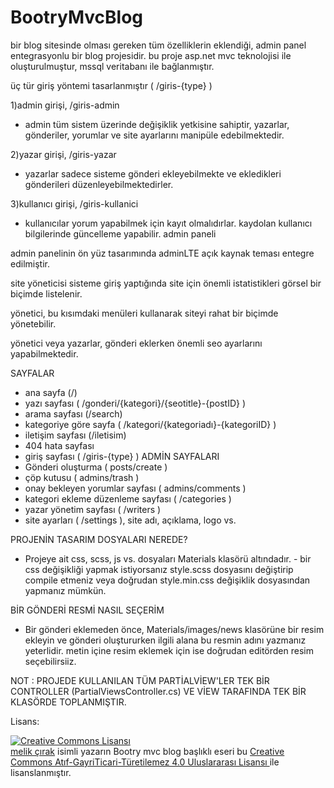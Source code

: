 # BootryMvcBlog
bir blog sitesinde olması gereken tüm özelliklerin eklendiği, admin panel entegrasyonlu bir blog projesidir. bu proje asp.net mvc teknolojisi ile oluşturulmuştur, mssql veritabanı ile bağlanmıştır.

üç tür giriş yöntemi tasarlanmıştır ( /giris-{type} )

1)admin girişi, /giris-admin
  - admin tüm sistem üzerinde değişiklik yetkisine sahiptir, yazarlar, gönderiler, yorumlar ve site ayarlarını manipüle edebilmektedir.

2)yazar girişi, /giris-yazar
  - yazarlar sadece sisteme gönderi ekleyebilmekte ve ekledikleri gönderileri düzenleyebilmektedirler. 

3)kullanıcı girişi, /giris-kullanici
  - kullanıcılar yorum yapabilmek için kayıt olmalıdırlar. kaydolan kullanıcı bilgilerinde güncelleme yapabilir.
    admin paneli

admin panelinin ön yüz tasarımında adminLTE açık kaynak teması entegre edilmiştir.

site yöneticisi sisteme giriş yaptığında site için önemli istatistikleri görsel bir biçimde listelenir.

yönetici, bu kısımdaki menüleri kullanarak siteyi rahat bir biçimde yönetebilir.

yönetici veya yazarlar, gönderi eklerken önemli seo ayarlarını yapabilmektedir.

SAYFALAR

- ana sayfa (/)
- yazı sayfası ( /gonderi/{kategori}/{seotitle}-{postID} )
- arama sayfası (/search)
- kategoriye göre sayfa ( /kategori/{kategoriadı}-{kategoriID} )
- iletişim sayfası (/iletisim)
- 404 hata sayfası
- giriş sayfası ( /giris-{type} )
ADMİN SAYFALARI
- Gönderi oluşturma ( posts/create )
- çöp kutusu ( admins/trash )
- onay bekleyen yorumlar sayfası ( admins/comments )
- kategori ekleme düzenleme sayfası ( /categories )
- yazar yönetim sayfası ( /writers )
- site ayarları ( /settings ), site adı, açıklama, logo vs.


PROJENİN TASARIM DOSYALARI NEREDE?
- Projeye ait css, scss, js vs. dosyaları Materials klasörü altındadır. - bir css değişikliği yapmak istiyorsanız style.scss dosyasını değiştirip compile etmeniz veya doğrudan style.min.css değişiklik dosyasından yapmanız mümkün. 


BİR GÖNDERİ RESMİ NASIL SEÇERİM 
- Bir gönderi eklemeden önce, Materials/images/news klasörüne bir resim ekleyin ve gönderi oluştururken ilgili alana bu resmin adını yazmanız yeterlidir. metin içine resim eklemek için ise doğrudan editörden resim seçebilirsiiz.

NOT : PROJEDE KULLANILAN TÜM PARTİALVİEW'LER TEK BİR CONTROLLER (PartialViewsController.cs) VE VİEW TARAFINDA TEK BİR KLASÖRDE TOPLANMIŞTIR.

Lisans:

<a rel="license" href="http://creativecommons.org/licenses/by-nc-nd/4.0/"><img alt="Creative Commons Lisansı" style="border-width:0" src="https://i.creativecommons.org/l/by-nc-nd/4.0/88x31.png" /></a><br /><a xmlns:cc="http://creativecommons.org/ns#" href="https://github.com/melik65/BootryMvcBlog" property="cc:attributionName" rel="cc:attributionURL">melik çırak</a> isimli yazarın <span xmlns:dct="http://purl.org/dc/terms/" property="dct:title">Bootry mvc blog</span> başlıklı eseri bu <a rel="license" href="http://creativecommons.org/licenses/by-nc-nd/4.0/"> Creative Commons Atıf-GayriTicari-Türetilemez 4.0 Uluslararası Lisansı </a> ile lisanslanmıştır.
